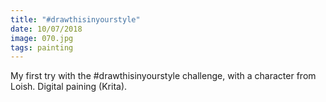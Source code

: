 ```yaml
---
title: "#drawthisinyourstyle"
date: 10/07/2018
image: 070.jpg
tags: painting
---
```


My first try with the #drawthisinyourstyle challenge, with a character from Loish.
Digital paining (Krita).
